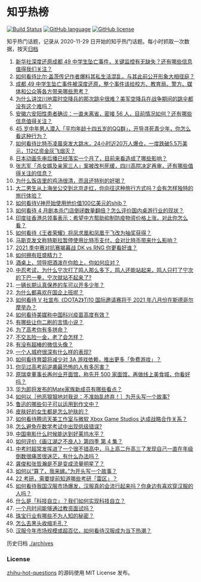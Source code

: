 # 知乎热榜
[![Build Status](https://github.com/ToWeLong/zhihu-hot-questions/workflows/CI/badge.svg)](https://github.com/ToWeLong/zhihu-hot-questions/actions)
[![GitHub language](https://img.shields.io/badge/language-golang-orange.svg)](https://golang.org/)
[![GitHub license](https://img.shields.io/github/license/ToWeLong/zhihu-hot-questions)](https://github.com/ToWeLong/zhihu-hot-questions/blob/main/LICENSE)

知乎热门话题，记录从 2020-11-29 日开始的知乎热门话题。每小时抓取一次数据，按天[归档](./archives)

<!-- BEGIN -->

1. [新华社深度还原成都 49 中学生坠亡事件，关键监控有无缺失？还有哪些信息值得我们关注？](https://www.zhihu.com/question/459149724)
1. [如何看待比尔·盖茨传记作者爆料其私生活混乱，与其此前公开形象大相径庭？](https://www.zhihu.com/question/459168945)
1. [成都 49 中学生坠亡事件被深度还原，整个事件该给校方、教育局、警方、媒体和公众等各方带来哪些思考？](https://www.zhihu.com/question/459211214)
1. [为什么讲汶川地震时空降兵的那次跳伞很难？美军空降兵在战争期间的跳伞都没有这个难吗？](https://www.zhihu.com/question/35656689)
1. [安徽六安阳性患者确诊：一直未离省，密接 56 人，目前情况如何？还有哪些信息值得关注？](https://www.zhihu.com/question/459216973)
1. [45 岁中年男人潜入「平均年龄十四五岁的QQ群」，开导寻死青少年，你怎么看这种行为？](https://www.zhihu.com/question/458209073)
1. [如何看待比特币凌晨突发大跳水，24小时近20万人爆仓，一度跌破5.5万美元，112亿资金灰飞烟灭？](https://www.zhihu.com/question/458814331)
1. [日本动画先审后播已经落实一个月了，目前来看造成了哪些影响？](https://www.zhihu.com/question/459030813)
1. [张志军「杀女婿及亲家三人」案被改判死缓，四川高院决定再审，还有哪些值得关注的信息？](https://www.zhihu.com/question/459168017)
1. [为什么饭店里的鸡汤很清，而且还特别的好喝？](https://www.zhihu.com/question/437783371)
1. [大二男生从上海坐公交到北京走红，你向往这种旅行方式吗？会有怎样独特的旅行体验？](https://www.zhihu.com/question/459203090)
1. [如何看待V神开始使用他价值100亿美元的shib？](https://www.zhihu.com/question/459141863)
1. [如何看待 4 月剧本杀门店倒闭数量翻倍？怎么评价国内桌游行业的现状？](https://www.zhihu.com/question/459180058)
1. [印度驻香港总领事表示：希望中方帮助抑制防疫物资价格上涨，对此你怎么看？](https://www.zhihu.com/question/459219198)
1. [如何看待《王者荣耀》将凤求凰和凤凰于飞改为抽奖获得？](https://www.zhihu.com/question/459185231)
1. [马斯克发文称特斯拉暂停使用比特币支付，会对比特币带来什么影响？](https://www.zhihu.com/question/459161438)
1. [2021 季中赛对抗赛揭幕战 DK vs RNG 你更看好谁？](https://www.zhihu.com/question/459201355)
1. [如何拥有旺盛精力？](https://www.zhihu.com/question/21671881)
1. [酒桌上，领导把酒泼在你脸上，你如何应对？](https://www.zhihu.com/question/438684200)
1. [中忍考试，为什么宁次打了鸣人那么多下，鸣人还能站起来，鸣人只打了宁次的下巴一拳，宁次就站不起来了?](https://www.zhihu.com/question/458394330)
1. [一辆长期认真保养的车可以开多少年？](https://www.zhihu.com/question/42018659)
1. [为什么都喜欢在国企上班呢？](https://www.zhihu.com/question/435520812)
1. [如何看待 V 社宣布《DOTA2》Ti10 国际邀请赛将于 2021 年八月份在斯德哥尔摩举办？](https://www.zhihu.com/question/459019776)
1. [如何看待美媒称中国科兴疫苗高度有效？](https://www.zhihu.com/question/459164049)
1. [有哪些让你二刷的言情小说？](https://www.zhihu.com/question/354691177)
1. [为了高考你有多拼命？](https://www.zhihu.com/question/265601359)
1. [不交五险一金，老了会怎样？](https://www.zhihu.com/question/383748418)
1. [有没有超棒的微信头像？](https://www.zhihu.com/question/432712007)
1. [一个人城府很深有什么样的表现?](https://www.zhihu.com/question/30478446)
1. [如何看待育碧将减少对 3A 游戏依赖，推出更多「免费游戏」？](https://www.zhihu.com/question/459085211)
1. [你见过高考前逆袭最恐怖的人有多厉害？](https://www.zhihu.com/question/283917753)
1. [原瑞幸董事长再创业开面馆，称先开 500 家面馆，再做线上美食城，你看好吗？](https://www.zhihu.com/question/459077352)
1. [华为即将发布的Mate家族新成员有哪些看点？](https://www.zhihu.com/question/459213568)
1. [如何以［他恶狠狠地对我说：不准始乱终弃！］为开头写一个故事?](https://www.zhihu.com/question/458410036)
1. [鲁迅的哪些句子可以运用到作文中？](https://www.zhihu.com/question/333279136)
1. [皮肤好的女生都是怎么护肤的？](https://www.zhihu.com/question/378731108)
1. [如何看待腾讯天美工作室与微软 Xbox Game Studios 达成战略合作关系？](https://www.zhihu.com/question/459182008)
1. [怎么避免在数学考试中出现低级错误?](https://www.zhihu.com/question/453348798)
1. [中国电影什么时候能达到好莱坞水平？](https://www.zhihu.com/question/306676307)
1. [如何评价《画江湖之不良人》第四季 第 4 集？](https://www.zhihu.com/question/459183650)
1. [中考时超常发挥进了一个很不错高中，马上高二升高三了发现自己一直在年级倒数很痛苦很迷茫，有什么办法吗？](https://www.zhihu.com/question/458421713)
1. [龚俊和张哲瀚是不是变成流量明星了？](https://www.zhihu.com/question/458177200)
1. [如何以“算了，我来嫁。”为开头写一个故事？](https://www.zhihu.com/question/453317026)
1. [22 考研，需要提前知道哪些考研「雷区」？](https://www.zhihu.com/question/448380449)
1. [如何看待我国汉服市场爆发，汉服真的会流行起来吗？你身边有喜欢穿汉服的人吗？](https://www.zhihu.com/question/459183624)
1. [什么是「科技自立」？我们如何实现科技自立？](https://www.zhihu.com/question/458853728)
1. [一个月时间能够通过教资面试吗？](https://www.zhihu.com/question/450116108)
1. [珠宝行业有哪些不为人知的秘密？](https://www.zhihu.com/question/59084436)
1. [怎么去黑头收缩毛孔？](https://www.zhihu.com/question/24903292)
1. [汉服今年市场规模或超百亿，如何看待汉服成为当下热潮？](https://www.zhihu.com/question/459160852)

<!-- END -->

历史归档 [./archives](./archives)


### License
[zhihu-hot-questions](https://github.com/towelong/zhihu-hot-questions) 的源码使用 MIT License 发布。